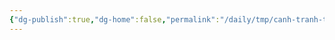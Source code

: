```yaml
---
{"dg-publish":true,"dg-home":false,"permalink":"/daily/tmp/canh-tranh-tu-cac-nen-tang-tim-kiem-khac/","dgPassFrontmatter":true,"noteIcon":"","updated":"2025-01-14T22:27:58.507+07:00"}
---
```

